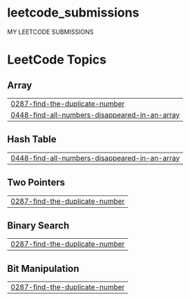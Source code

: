 # leetcode_submissions
MY LEETCODE SUBMISSIONS

<!---LeetCode Topics Start-->
# LeetCode Topics
## Array
|  |
| ------- |
| [0287-find-the-duplicate-number](https://github.com/SNEH-22/leetcode_submissions/tree/master/0287-find-the-duplicate-number) |
| [0448-find-all-numbers-disappeared-in-an-array](https://github.com/SNEH-22/leetcode_submissions/tree/master/0448-find-all-numbers-disappeared-in-an-array) |
## Hash Table
|  |
| ------- |
| [0448-find-all-numbers-disappeared-in-an-array](https://github.com/SNEH-22/leetcode_submissions/tree/master/0448-find-all-numbers-disappeared-in-an-array) |
## Two Pointers
|  |
| ------- |
| [0287-find-the-duplicate-number](https://github.com/SNEH-22/leetcode_submissions/tree/master/0287-find-the-duplicate-number) |
## Binary Search
|  |
| ------- |
| [0287-find-the-duplicate-number](https://github.com/SNEH-22/leetcode_submissions/tree/master/0287-find-the-duplicate-number) |
## Bit Manipulation
|  |
| ------- |
| [0287-find-the-duplicate-number](https://github.com/SNEH-22/leetcode_submissions/tree/master/0287-find-the-duplicate-number) |
<!---LeetCode Topics End-->